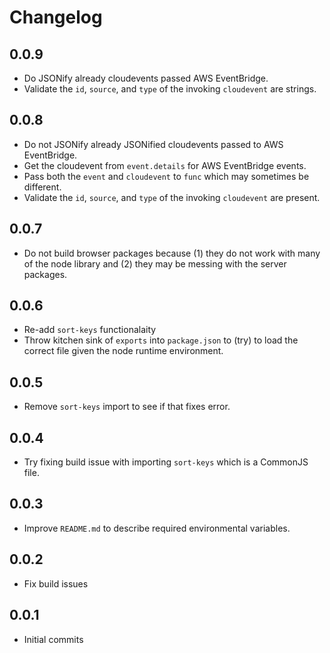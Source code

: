 # Changelog

## 0.0.9

* Do JSONify already cloudevents passed AWS EventBridge.
* Validate the `id`, `source`, and `type` of the invoking `cloudevent` are strings.

## 0.0.8

* Do not JSONify already JSONified cloudevents passed to AWS EventBridge.
* Get the cloudevent from `event.details` for AWS EventBridge events.
* Pass both the `event` and `cloudevent` to `func` which may sometimes be different.
* Validate the `id`, `source`, and `type` of the invoking `cloudevent` are present.

## 0.0.7

* Do not build browser packages because (1) they do not work with many of the node library and (2) they may be messing with the server packages.

## 0.0.6

* Re-add `sort-keys` functionalaity
* Throw kitchen sink of `exports` into `package.json` to (try) to load the correct file given the node runtime environment.

## 0.0.5

* Remove `sort-keys` import to see if that fixes error.

## 0.0.4

* Try fixing build issue with  importing `sort-keys` which is a CommonJS file.

## 0.0.3

* Improve `README.md` to describe required environmental variables.

## 0.0.2

* Fix build issues

## 0.0.1

* Initial commits
